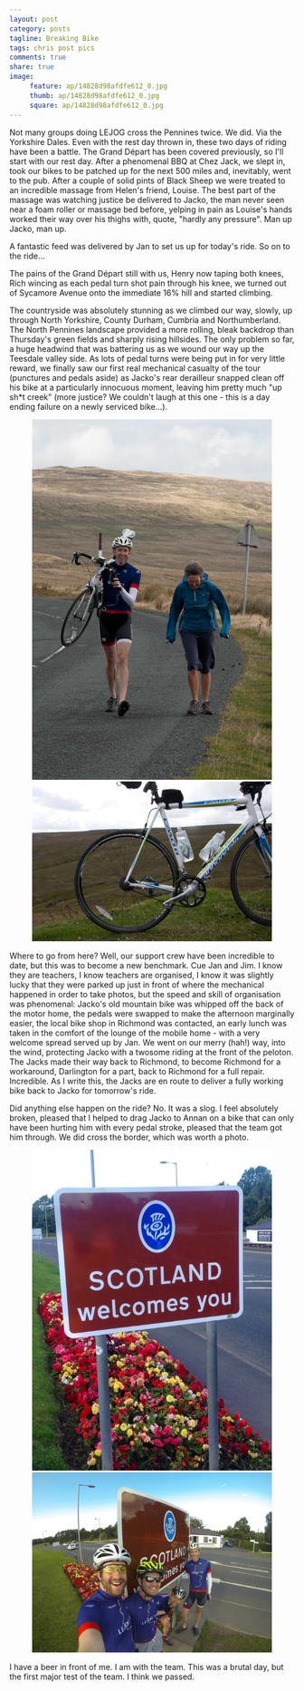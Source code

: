```yaml
---
layout: post
category: posts
tagline: Breaking Bike
tags: chris post pics
comments: true
share: true
image: 
     feature: ap/14828d98afdfe612_0.jpg
     thumb: ap/14828d98afdfe612_0.jpg
     square: ap/14828d98afdfe612_0.jpg
---
```

Not many groups doing LEJOG cross the Pennines twice. We did. Via the
Yorkshire Dales. Even with the rest day thrown in, these two days of riding
have been a battle. The Grand Départ has been covered previously, so I'll
start with our rest day. After a phenomenal BBQ at Chez Jack, we slept in,
took our bikes to be patched up for the next 500 miles and, inevitably,
went to the pub. After a couple of solid pints of Black Sheep we were
treated to an incredible massage from Helen's friend, Louise. The best part
of the massage was watching justice be delivered to Jacko, the man never
seen near a foam roller or massage bed before, yelping in pain as Louise's
hands worked their way over his thighs with, quote, "hardly any pressure".
Man up Jacko, man up.



A fantastic feed was delivered by Jan to set us up for today's ride. So on
to the ride...

The pains of the Grand Départ still with us, Henry now taping both knees,
Rich wincing as each pedal turn shot pain through his knee, we turned out
of Sycamore Avenue onto the immediate 16% hill and started climbing.

The countryside was absolutely stunning as we climbed our way, slowly, up
through North Yorkshire, County Durham, Cumbria and Northumberland. The
North Pennines landscape provided a more  rolling, bleak backdrop than
Thursday's green fields and sharply rising hillsides. The only problem so
far, a huge headwind that was battering us as we wound our way up the
Teesdale valley side. As lots of pedal turns were being put in for very
little reward, we finally saw our first real mechanical casualty of the
tour (punctures and pedals aside) as Jacko's rear derailleur snapped clean
off his bike at a particularly innocuous moment, leaving him pretty much
"up sh*t creek" (more justice? We couldn't laugh at this one - this is a
day ending failure on a newly serviced bike...).

<figure class="half">
<a href="/images/ap/standard/1482dc97c78a4b4c_4.jpg">
<img src="/images/ap/standard/1482dc97c78a4b4c_4.jpg">
</a>
<a href="/images/ap/standard/1482dc97c78a4b4c_3.jpg">
<img src="/images/ap/standard/1482dc97c78a4b4c_3.jpg">
</a>
</figure>


Where to go from here?
Well, our support crew have been incredible to date, but this was to become
a new benchmark. Cue Jan and Jim. I know they are teachers, I know teachers
are organised, I know it was slightly lucky that they were parked up just
in front of where the mechanical happened in order to take photos, but the
speed and skill of organisation was phenomenal:  Jacko's old mountain bike
was whipped off the back of the motor home, the pedals were swapped to make
the afternoon marginally easier, the local bike shop in Richmond was
contacted, an early lunch was taken in the comfort of the lounge of the
mobile home - with a very welcome spread served up by Jan.  We went on our
merry (hah!) way, into the wind, protecting Jacko with a twosome riding at
the front of the peloton. The Jacks made their way back to Richmond, to
become Richmond for a workaround, Darlington for a part, back to Richmond
for a full repair. Incredible. As I write this, the Jacks are en route to
deliver a fully working bike back to Jacko for tomorrow's ride.

Did anything else happen on the ride? No. It was a slog. I feel absolutely
broken, pleased that I helped to drag Jacko to Annan on a bike that can
only have been hurting him with every pedal stroke, pleased that the team
got him through. We did cross the border, which was worth a photo. 

<figure class="half">
<a href="/images/ap/standard/1482ac5cfc11da20_0.jpg">
<img src="/images/ap/standard/1482ac5cfc11da20_0.jpg">
</a>
<a href="/images/ap/standard/1482dc97c78a4b4c_2.jpg">
<img src="/images/ap/standard/1482dc97c78a4b4c_2.jpg">
</a>
</figure>




I have
a beer in front of me. I am with the team. This was a brutal day, but the
first major test of the team. I think we passed.
